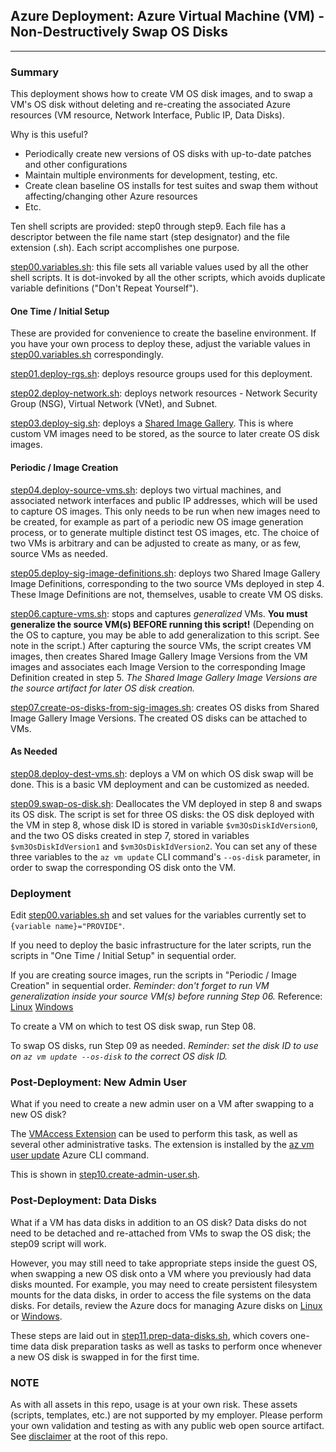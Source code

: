 ## Azure Deployment: Azure Virtual Machine (VM) - Non-Destructively Swap OS Disks

---

### Summary

This deployment shows how to create VM OS disk images, and to swap a VM's OS disk without deleting and re-creating the associated Azure resources (VM resource, Network Interface, Public IP, Data Disks).

Why is this useful?

- Periodically create new versions of OS disks with up-to-date patches and other configurations
- Maintain multiple environments for development, testing, etc.
- Create clean baseline OS installs for test suites and swap them without affecting/changing other Azure resources
- Etc.

Ten shell scripts are provided: step0 through step9. Each file has a descriptor between the file name start (step designator) and the file extension (.sh). Each script accomplishes one purpose.

[step00.variables.sh](step00.variables.sh): this file sets all variable values used by all the other shell scripts. It is dot-invoked by all the other scripts, which avoids duplicate variable definitions ("Don't Repeat Yourself").

#### One Time / Initial Setup

These are provided for convenience to create the baseline environment. If you have your own process to deploy these, adjust the variable values in [step00.variables.sh](step00.variables.sh) correspondingly.

[step01.deploy-rgs.sh](step01.deploy-rgs.sh): deploys resource groups used for this deployment.

[step02.deploy-network.sh](step02.deploy-network.sh): deploys network resources - Network Security Group (NSG), Virtual Network (VNet), and Subnet.

[step03.deploy-sig.sh](step03.deploy-sig.sh): deploys a [Shared Image Gallery](https://docs.microsoft.com/azure/virtual-machines/shared-image-galleries). This is where custom VM images need to be stored, as the source to later create OS disk images.

#### Periodic / Image Creation

[step04.deploy-source-vms.sh](step04.deploy-source-vms.sh): deploys two virtual machines, and associated network interfaces and public IP addresses, which will be used to capture OS images. This only needs to be run when new images need to be created, for example as part of a periodic new OS image generation process, or to generate multiple distinct test OS images, etc. The choice of two VMs is arbitrary and can be adjusted to create as many, or as few, source VMs as needed.

[step05.deploy-sig-image-definitions.sh](step05.deploy-sig-image-definitions.sh): deploys two Shared Image Gallery Image Definitions, corresponding to the two source VMs deployed in step 4. These Image Definitions are not, themselves, usable to create VM OS disks.

[step06.capture-vms.sh](step06.capture-vms.sh): stops and captures _generalized_ VMs. **You must generalize the source VM(s) BEFORE running this script!** (Depending on the OS to capture, you may be able to add generalization to this script. See note in the script.) After capturing the source VMs, the script creates VM images, then creates Shared Image Gallery Image Versions from the VM images and associates each Image Version to the corresponding Image Definition created in step 5. *The Shared Image Gallery Image Versions are the source artifact for later OS disk creation.*

[step07.create-os-disks-from-sig-images.sh](step07.create-os-disks-from-sig-images.sh): creates OS disks from Shared Image Gallery Image Versions. The created OS disks can be attached to VMs.

#### As Needed

[step08.deploy-dest-vms.sh](step08.deploy-dest-vms.sh): deploys a VM on which OS disk swap will be done. This is a basic VM deployment and can be customized as needed.

[step09.swap-os-disk.sh](step09.swap-os-disk.sh): Deallocates the VM deployed in step 8 and swaps its OS disk. The script is set for three OS disks: the OS disk deployed with the VM in step 8, whose disk ID is stored in variable `$vm3OsDiskIdVersion0`, and the two OS disks created in step 7, stored in variables `$vm3OsDiskIdVersion1` and `$vm3OsDiskIdVersion2`. You can set any of these three variables to the `az vm update` CLI command's `--os-disk` parameter, in order to swap the corresponding OS disk onto the VM.

### Deployment

Edit [step00.variables.sh](step00.variables.sh) and set values for the variables currently set to `{variable name}="PROVIDE"`.

If you need to deploy the basic infrastructure for the later scripts, run the scripts in "One Time / Initial Setup" in sequential order.

If you are creating source images, run the scripts in "Periodic / Image Creation" in sequential order. _Reminder: don't forget to run VM generalization inside your source VM(s) before running Step 06._
Reference: [Linux](https://docs.microsoft.com/azure/virtual-machines/linux/capture-image#step-1-deprovision-the-vm) [Windows](https://docs.microsoft.com/azure/virtual-machines/windows/capture-image-resource)

To create a VM on which to test OS disk swap, run Step 08.

To swap OS disks, run Step 09 as needed. _Reminder: set the disk ID to use on `az vm update --os-disk` to the correct OS disk ID._

### Post-Deployment: New Admin User

What if you need to create a new admin user on a VM after swapping to a new OS disk?

The [VMAccess Extension](https://docs.microsoft.com/azure/virtual-machines/extensions/vmaccess) can be used to perform this task, as well as several other administrative tasks. The extension is installed by the [az vm user update](https://docs.microsoft.com/cli/azure/vm/user?view=azure-cli-latest#az_vm_user_update) Azure CLI command.

This is shown in [step10.create-admin-user.sh](step10.create-admin-user.sh).

### Post-Deployment: Data Disks

What if a VM has data disks in addition to an OS disk? Data disks do not need to be detached and re-attached from VMs to swap the OS disk; the step09 script will work.

However, you may still need to take appropriate steps inside the guest OS, when swapping a new OS disk onto a VM where you previously had data disks mounted. For example, you may need to create persistent filesystem mounts for the data disks, in order to access the file systems on the data disks. For details, review the Azure docs for managing Azure disks on [Linux](https://docs.microsoft.com/azure/virtual-machines/linux/tutorial-manage-disks#prepare-data-disks) or [Windows](https://docs.microsoft.com/azure/virtual-machines/windows/tutorial-manage-data-disk).

These steps are laid out in [step11.prep-data-disks.sh](step11.prep-data-disks.sh), which covers one-time data disk preparation tasks as well as tasks to perform once whenever a new OS disk is swapped in for the first time.

### NOTE

As with all assets in this repo, usage is at your own risk. These assets (scripts, templates, etc.) are not supported by my employer. Please perform your own validation and testing as with any public web open source artifact. See [disclaimer](../../.) at the root of this repo.
